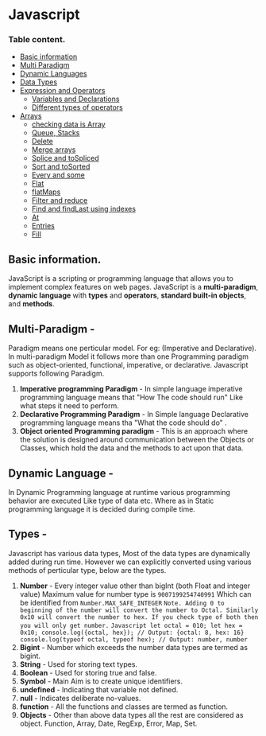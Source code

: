 # Javascript

### Table content.
* [Basic information](#basic-information)
* [Multi Paradigm](#multi-paradigm)
* [Dynamic Languages](#dynamic-languages)
* [Data Types](#data-types)
* [Expression and Operators](/1%20-%20Expression%20and%20Operators/README.md#Expression-and-operators)
  * [Variables and Declarations](/1%20-%20Expression%20and%20Operators/README.md#Variables-and-Declarations)
  * [Different types of operators](/1%20-%20Expression%20and%20Operators/README.md#Operators)
* [Arrays](/2%20-%20Arrays/README.md#Arrays)
  * [checking data is Array](/2%20-%20Arrays/README.md#isArray)
  * [Queue, Stacks](/2%20-%20Arrays/README.md#Push-Pop-UnShift-Shift)
  * [Delete](/2%20-%20Arrays/README.md#Delete)
  * [Merge arrays](/2%20-%20Arrays/README.md#Concat)
  * [Splice and toSpliced](/2%20-%20Arrays/README.md#Splice-toSpliced)
  * [Sort and toSorted](/2%20-%20Arrays/README.md#Sort-toSorted)
  * [Every and some](/2%20-%20Arrays/README.md#Every-Some)
  * [Flat](/2%20-%20Arrays/README.md#Flat)
  * [flatMaps](/2%20-%20Arrays/README.md#FlatMap)
  * [Filter and reduce ](/2%20-%20Arrays/README.md#Filter-and-Reduce)
  * [Find and findLast using indexes](/2%20-%20Arrays/README.md#Find-FindIndex-FindLast-FindLastIndex)
  * [At](/2%20-%20Arrays/README.md#At)
  * [Entries](/2%20-%20Arrays/README.md#Entries)
  * [Fill](/2%20-%20Arrays/README.md#Fill)



## Basic information.
JavaScript is a scripting or programming language that allows you to implement complex features on web pages.
JavaScript is a **multi-paradigm**, **dynamic language** with **types** and **operators**, **standard built-in objects**, and **methods**.

## **Multi-Paradigm** -
Paradigm means one perticular model. For eg: (Imperative and Declarative). In multi-paradigm Model it follows more than one Programming paradigm such as object-oriented, functional, imperative, or declarative.
  Javascript supports following Paradigm.
  1. **Imperative programming Paradigm** - In simple language imperative programming language means that "How The code should run" Like what steps it need to perform.
  2. **Declarative Programming Paradigm** - In Simple language Declarative programming language means tha "What the code should do" .
  3. **Object oriented Programming paradigm** - This is an approach where the solution is designed around communication between the Objects or Classes, which hold the data and the methods to act upon that data.

## Dynamic Language -
In Dynamic Programming language at runtime various programming behavior are executed Like type of data etc. Where as in Static programming language it is decided during compile time.

## Types -
Javascript has various data types, Most of the data types are dynamically added during run time. However we can explicitly converted using various methods of perticular type,
  below are the types.
  1. **Number** - Every integer value other than bigInt (both Float and integer value) Maximum value for number type is `9007199254740991` Which can be identified from `Number.MAX_SAFE_INTEGER`
    ```
      Note. Adding 0 to beginning of the number will convert the number to Octal.
      Similarly 0x10 will convert the number to hex.
      If you check type of both then you will only get number.
    ```
    ```Javascript
      let octal = 010;
      let hex = 0x10;
      console.log({octal, hex}); // Output: {octal: 8, hex: 16}
      console.log(typeof octal, typeof hex); // Output: number, number
    ```
  2. **Bigint** - Number which exceeds the number data types are termed as bigint.
  3. **String** - Used for storing text types.
  4. **Boolean** - Used for storing true and false.
  5. **Symbol** - Main Aim is to create unique identifiers.
  6. **undefined** - Indicating that variable not defined.
  7. **null** - Indicates deliberate no-values.
  8. **function** - All the functions and classes are termed as function.
  9. **Objects** - Other than above data types all the rest are considered as object. Function, Array, Date, RegExp, Error, Map, Set.
